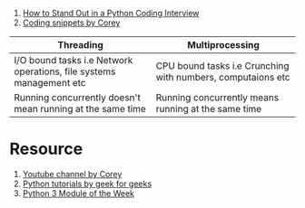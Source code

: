 1. [How to Stand Out in a Python Coding Interview](https://realpython.com/python-coding-interview-tips/)
2. [Coding snippets by Corey](https://github.com/CoreyMSchafer/code_snippets)

|Threading|Multiprocessing|
|-|-|
|I/O bound tasks i.e Network operations, file systems management etc| CPU bound tasks i.e Crunching with numbers, computaions etc|
|Running concurrently doesn't mean running at the same time| Running concurrently means running at the same time| 

# Resource
1. [Youtube channel by Corey](https://www.youtube.com/channel/UCCezIgC97PvUuR4_gbFUs5g)
2. [Python tutorials by geek for geeks](https://www.geeksforgeeks.org/python-programming-language/)
3. [Python 3 Module of the Week](https://pymotw.com/3/)
